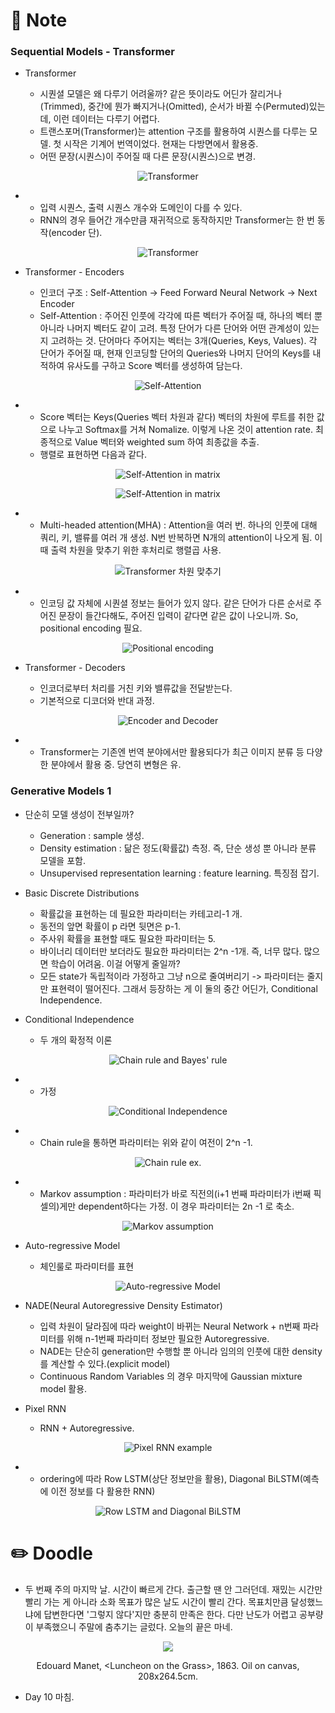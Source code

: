 # 📙 Note

### Sequential Models - Transformer

- Transformer

  - 시퀀셜 모델은 왜 다루기 어려울까? 같은 뜻이라도 어딘가 잘리거나(Trimmed), 중간에 뭔가 빠지거나(Omitted), 순서가 바뀔 수(Permuted)있는 데, 이런 데이터는 다루기 어렵다.
  - 트랜스포머(Transformer)는 attention 구조를 활용하여 시퀀스를 다루는 모델. 첫 시작은 기계어 번역이었다. 현재는 다방면에서 활용중.
  - 어떤 문장(시퀀스)이 주어질 때 다른 문장(시퀀스)으로 변경.
<p align="center"><img src="https://github.com/iamtrueline/Boostcamp_AI_Tech_Note/blob/main/images/day10_img00.PNG" alt="Transformer"></p>

-
  - 입력 시퀀스, 출력 시퀀스 개수와 도메인이 다를 수 있다.
  - RNN의 경우 들어간 개수만큼 재귀적으로 동작하지만 Transformer는 한 번 동작(encoder 단).
<p align="center"><img src="https://github.com/iamtrueline/Boostcamp_AI_Tech_Note/blob/main/images/day10_img01.PNG" alt="Transformer"></p>

- Transformer - Encoders

  - 인코더 구조 : Self-Attention -> Feed Forward Neural Network -> Next Encoder
  - Self-Attention : 주어진 인풋에 각각에 따른 벡터가 주어질 때, 하나의 벡터 뿐 아니라 나머지 벡터도 같이 고려. 특정 단어가 다른 단어와 어떤 관계성이 있는 지 고려하는 것. 단어마다 주어지는 벡터는 3개(Queries, Keys, Values). 각 단어가 주어질 때, 현재 인코딩할 단어의 Queries와 나머지 단어의 Keys를 내적하여 유사도를 구하고 Score 벡터를 생성하여 담는다.
<p align="center"><img src="https://github.com/iamtrueline/Boostcamp_AI_Tech_Note/blob/main/images/day10_img02.PNG" alt="Self-Attention"></p>

-
  - Score 벡터는 Keys(Queries 벡터 차원과 같다) 벡터의 차원에 루트를 취한 값으로 나누고 Softmax를 거쳐 Nomalize. 이렇게 나온 것이 attention rate. 최종적으로 Value 벡터와 weighted sum 하여 최종값을 추출.
  - 행렬로 표현하면 다음과 같다.
<p align="center"><img src="https://github.com/iamtrueline/Boostcamp_AI_Tech_Note/blob/main/images/day10_img03.PNG" alt="Self-Attention in matrix"></p>
<p align="center"><img src="https://github.com/iamtrueline/Boostcamp_AI_Tech_Note/blob/main/images/day10_img04.PNG" alt="Self-Attention in matrix"></p>

-
  - Multi-headed attention(MHA) : Attention을 여러 번. 하나의 인풋에 대해 쿼리, 키, 밸류를 여러 개 생성. N번 반복하면 N개의 attention이 나오게 됨. 이 때 출력 차원을 맞추기 위한 후처리로 행렬곱 사용.
<p align="center"><img src="https://github.com/iamtrueline/Boostcamp_AI_Tech_Note/blob/main/images/day10_img05.PNG" alt="Transformer 차원 맞추기"></p>

-
  - 인코딩 값 자체에 시퀀셜 정보는 들어가 있지 않다. 같은 단어가 다른 순서로 주어진 문장이 들간다해도, 주어진 입력이 같다면 같은 값이 나오니까. So, positional encoding 필요.
<p align="center"><img src="https://github.com/iamtrueline/Boostcamp_AI_Tech_Note/blob/main/images/day10_img06.PNG" alt="Positional encoding"></p>

- Transformer - Decoders

  - 인코더로부터 처리를 거친 키와 밸류값을 전달받는다.
  - 기본적으로 디코더와 반대 과정.
<p align="center"><img src="https://github.com/iamtrueline/Boostcamp_AI_Tech_Note/blob/main/images/day10_img07.PNG" alt="Encoder and Decoder"></p>

-
  - Transformer는 기존엔 번역 분야에서만 활용되다가 최근 이미지 분류 등 다양한 분야에서 활용 중. 당연히 변형은 유.

### Generative Models 1

- 단순히 모델 생성이 전부일까?

  - Generation : sample 생성.
  - Density estimation : 닮은 정도(확률값) 측정. 즉, 단순 생성 뿐 아니라 분류 모델을 포함.
  - Unsupervised representation learning : feature learning. 특징점 잡기.

- Basic Discrete Distributions

  - 확률값을 표현하는 데 필요한 파라미터는 카테고리-1 개.
  - 동전의 앞면 확률이 p 라면 뒷면은 p-1.
  - 주사위 확률을 표현할 때도 필요한 파라미터는 5.
  - 바이너리 데이터만 보더라도 필요한 파라미터는 2^n -1개. 즉, 너무 많다. 많으면 학습이 어려움. 이걸 어떻게 줄일까?
  - 모든 state가 독립적이라 가정하고 그냥 n으로 줄여버리기 -> 파라미터는 줄지만 표현력이 떨어진다. 그래서 등장하는 게 이 둘의 중간 어딘가, Conditional Independence.

- Conditional Independence

  - 두 개의 확정적 이론
<p align="center"><img src="https://github.com/iamtrueline/Boostcamp_AI_Tech_Note/blob/main/images/day10_img08.PNG" alt="Chain rule and Bayes' rule"></p>

-
  - 가정
<p align="center"><img src="https://github.com/iamtrueline/Boostcamp_AI_Tech_Note/blob/main/images/day10_img09.PNG" alt="Conditional Independence"></p>

-
  - Chain rule을 통하면 파라미터는 위와 같이 여전이 2^n -1.
<p align="center"><img src="https://github.com/iamtrueline/Boostcamp_AI_Tech_Note/blob/main/images/day10_img10.PNG" alt="Chain rule ex."></p>

-
  - Markov assumption : 파라미터가 바로 직전의(i+1 번째 파라미터가 i번째 픽셀의)게만 dependent하다는 가정. 이 경우 파라미터는 2n -1 로 축소.
<p align="center"><img src="https://github.com/iamtrueline/Boostcamp_AI_Tech_Note/blob/main/images/day10_img11.PNG" alt="Markov assumption"></p>

- Auto-regressive Model

  - 체인룰로 파라미터를 표현
<p align="center"><img src="https://github.com/iamtrueline/Boostcamp_AI_Tech_Note/blob/main/images/day10_img12.PNG" alt="Auto-regressive Model"></p>

- NADE(Neural Autoregressive Density Estimator)

  - 입력 차원이 달라짐에 따라 weight이 바뀌는 Neural Network + n번째 파라미터를 위해 n-1번째 파라미터 정보만 필요한 Autoregressive.
  - NADE는 단순히 generation만 수행할 뿐 아니라 임의의 인풋에 대한 density를 계산할 수 있다.(explicit model)
  - Continuous Random Variables 의 경우 마지막에 Gaussian mixture model 활용.

- Pixel RNN

  - RNN +  Autoregressive.
<p align="center"><img src="https://github.com/iamtrueline/Boostcamp_AI_Tech_Note/blob/main/images/day10_img13.PNG" alt="Pixel RNN example"></p>

-
  - ordering에 따라 Row LSTM(상단 정보만을 활용), Diagonal BiLSTM(예측에 이전 정보를 다 활용한 RNN)
<p align="center"><img src="https://github.com/iamtrueline/Boostcamp_AI_Tech_Note/blob/main/images/day10_img14.PNG" alt="Row LSTM and Diagonal BiLSTM"></p>


# ✏️ Doodle

- 두 번째 주의 마지막 날. 시간이 빠르게 간다. 출근할 땐 안 그러던데. 재밌는 시간만 빨리 가는 게 아니라 소화 목표가 많은 날도 시간이 빨리 간다. 목표치만큼 달성했느냐에 답변한다면 '그렇지 않다'지만 충분히 만족은 한다. 다만 난도가 어렵고 공부량이 부족했으니 주말에 춤추기는 글렀다. 오늘의 끝은 마네.
<p align="center"><img src="https://github.com/iamtrueline/Boostcamp_AI_Tech_Note/blob/main/images/Edouard_Manet_1863_Luncheon_on_the_Grass.jpg"></p>
<p align="center">Edouard Manet, &ltLuncheon on the Grass&gt, 1863. Oil on canvas, 208x264.5cm.</p>

- Day 10 마침.
